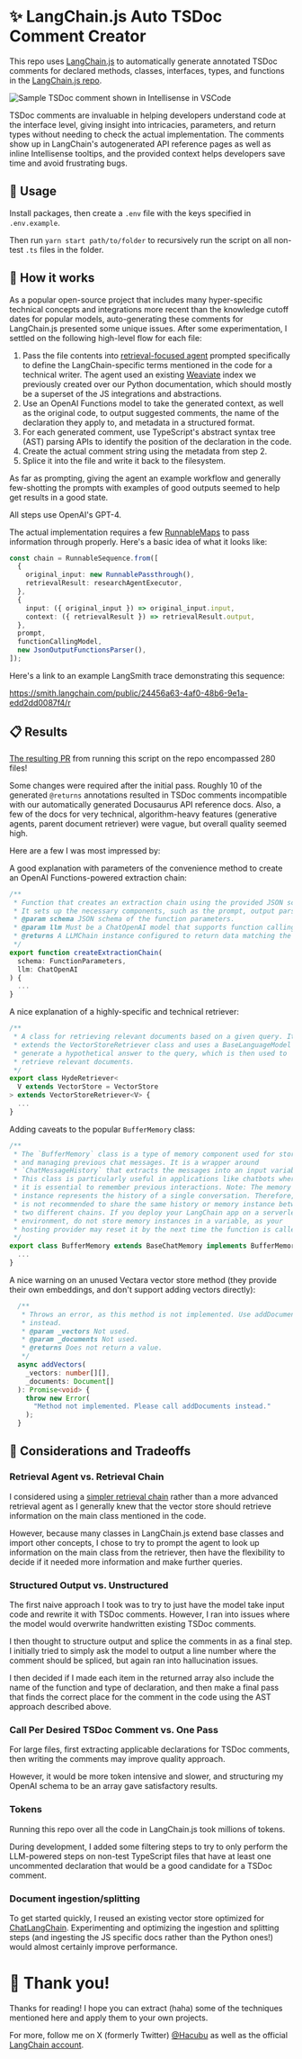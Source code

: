 # ✨ LangChain.js Auto TSDoc Comment Creator

This repo uses [LangChain.js](https://js.langchain.com/) to automatically generate annotated TSDoc
comments for declared methods, classes, interfaces, types, and functions in the [LangChain.js repo](https://github.com/hwchase17/langchainjs).

![Sample TSDoc comment shown in Intellisense in VSCode](/public/images/intellisense_tooltip.png)

TSDoc comments are invaluable in helping developers understand code at the interface level, giving insight into
intricacies, parameters, and return types without needing to check the actual implementation. The comments show
up in LangChain's autogenerated API reference pages as well as inline Intellisense tooltips, and the provided context
helps developers save time and avoid frustrating bugs.

## 🔨 Usage

Install packages, then create a `.env` file with the keys specified in `.env.example`.

Then run `yarn start path/to/folder` to recursively run the script on all non-test `.ts` files in the folder.

## 🔎 How it works

As a popular open-source project that includes many hyper-specific technical concepts and integrations more recent than the knowledge
cutoff dates for popular models, auto-generating these comments for LangChain.js presented some unique issues. After some
experimentation, I settled on the following high-level flow for each file:

1. Pass the file contents into [retrieval-focused agent](https://js.langchain.com/docs/use_cases/question_answering/conversational_retrieval_agents) prompted specifically to define the LangChain-specific terms mentioned in the code for a technical writer. The agent used an existing [Weaviate](https://js.langchain.com/docs/modules/data_connection/vectorstores/integrations/weaviate) index we previously created over our Python documentation, which should mostly be a superset of the JS integrations and abstractions.
2. Use an OpenAI Functions model to take the generated context, as well as the original code, to output suggested comments, the name of the declaration they apply to, and metadata in a structured format.
3. For each generated comment, use TypeScript's abstract syntax tree (AST) parsing APIs to identify the position of the declaration in the code.
4. Create the actual comment string using the metadata from step 2.
5. Splice it into the file and write it back to the filesystem.

As far as prompting, giving the agent an example workflow and generally few-shotting the prompts with examples of good outputs seemed to help get
results in a good state.

All steps use OpenAI's GPT-4.

The actual implementation requires a few [RunnableMaps](https://js.langchain.com/docs/guides/expression_language/cookbook) to pass
information through properly. Here's a basic idea of what it looks like:

```typescript
const chain = RunnableSequence.from([
  {
    original_input: new RunnablePassthrough(),
    retrievalResult: researchAgentExecutor,
  },
  {
    input: ({ original_input }) => original_input.input,
    context: ({ retrievalResult }) => retrievalResult.output,
  },
  prompt,
  functionCallingModel,
  new JsonOutputFunctionsParser(),
]);
```

Here's a link to an example LangSmith trace demonstrating this sequence:

https://smith.langchain.com/public/24456a63-4af0-48b6-9e1a-edd2dd0087f4/r

## 📋 Results

[The resulting PR](https://github.com/hwchase17/langchainjs/pull/2341) from running this script on the repo encompassed 280 files!

Some changes were required after the initial pass. Roughly 10 of the generated `@returns` annotations resulted in TSDoc comments incompatible with
our automatically generated Docusaurus API reference docs. Also, a few of the docs for very technical, algorithm-heavy features
(generative agents, parent document retriever) were vague, but overall quality seemed high.

Here are a few I was most impressed by:

A good explanation with parameters of the convenience method to create an OpenAI Functions-powered extraction chain:

```typescript
/**
 * Function that creates an extraction chain using the provided JSON schema.
 * It sets up the necessary components, such as the prompt, output parser, and tags.
 * @param schema JSON schema of the function parameters.
 * @param llm Must be a ChatOpenAI model that supports function calling.
 * @returns A LLMChain instance configured to return data matching the schema.
 */
export function createExtractionChain(
  schema: FunctionParameters,
  llm: ChatOpenAI
) {
  ...
}
```

A nice explanation of a highly-specific and technical retriever:

```typescript
/**
 * A class for retrieving relevant documents based on a given query. It
 * extends the VectorStoreRetriever class and uses a BaseLanguageModel to
 * generate a hypothetical answer to the query, which is then used to
 * retrieve relevant documents.
 */
export class HydeRetriever<
  V extends VectorStore = VectorStore
> extends VectorStoreRetriever<V> {
  ...
}
```

Adding caveats to the popular `BufferMemory` class:

```typescript
/**
 * The `BufferMemory` class is a type of memory component used for storing
 * and managing previous chat messages. It is a wrapper around
 * `ChatMessageHistory` that extracts the messages into an input variable.
 * This class is particularly useful in applications like chatbots where
 * it is essential to remember previous interactions. Note: The memory
 * instance represents the history of a single conversation. Therefore, it
 * is not recommended to share the same history or memory instance between
 * two different chains. If you deploy your LangChain app on a serverless
 * environment, do not store memory instances in a variable, as your
 * hosting provider may reset it by the next time the function is called.
 */
export class BufferMemory extends BaseChatMemory implements BufferMemoryInput {
  ...
}
```

A nice warning on an unused Vectara vector store method (they provide their own embeddings, and don't support adding vectors directly):

```typescript
  /**
   * Throws an error, as this method is not implemented. Use addDocuments
   * instead.
   * @param _vectors Not used.
   * @param _documents Not used.
   * @returns Does not return a value.
   */
  async addVectors(
    _vectors: number[][],
    _documents: Document[]
  ): Promise<void> {
    throw new Error(
      "Method not implemented. Please call addDocuments instead."
    );
  }
```

## 🧪 Considerations and Tradeoffs

### Retrieval Agent vs. Retrieval Chain

I considered using a [simpler retrieval chain](https://js.langchain.com/docs/modules/chains/popular/vector_db_qa) rather than a more
advanced retrieval agent as I generally knew that the vector store should retrieve information on the main class mentioned in the
code.

However, because many classes in LangChain.js extend base classes and import other concepts, I chose to try to prompt
the agent to look up information on the main class from the retriever, then have the flexibility to decide if it needed
more information and make further queries.

### Structured Output vs. Unstructured

The first naive approach I took was to try to just have the model take input code and rewrite it with TSDoc comments.
However, I ran into issues where the model would overwrite handwritten existing TSDoc comments.

I then thought to structure output and splice the comments in as a final step. I initially tried to simply ask the model to output a line
number where the comment should be spliced, but again ran into hallucination issues.

I then decided if I made each item in the returned array also include the name of the function and type of declaration, and then make
a final pass that finds the correct place for the comment in the code using the AST approach described above.

### Call Per Desired TSDoc Comment vs. One Pass

For large files, first extracting applicable declarations for TSDoc comments, then writing the comments may improve quality approach.

However, it would be more token intensive and slower, and structuring my OpenAI schema to be an array gave satisfactory results.

### Tokens

Running this repo over all the code in LangChain.js took millions of tokens.

During development, I added some filtering steps to try to only perform the LLM-powered steps on non-test TypeScript files that
have at least one uncommented declaration that would be a good candidate for a TSDoc comment.

### Document ingestion/splitting

To get started quickly, I reused an existing vector store optimized for [ChatLangChain](https://github.com/langchain-ai/chat-langchain).
Experimenting and optimizing the ingestion and splitting steps (and ingesting the JS specific docs rather than the Python ones!)
would almost certainly improve performance.

# 🙏 Thank you!

Thanks for reading! I hope you can extract (haha) some of the techniques mentioned here and apply them to your own projects.

For more, follow me on X (formerly Twitter) [@Hacubu](https://x.com/hacubu) as well as the official [LangChain account](https://x.com/langchainai).
